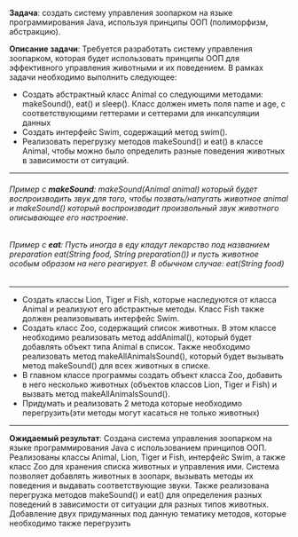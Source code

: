 **Задача**: создать систему управления зоопарком на языке программирования Java, используя принципы ООП (полиморфизм, абстракцию).

**Описание задачи**: Требуется разработать систему управления зоопарком, которая будет использовать принципы ООП для эффективного управления животными и их поведением. В рамках задачи необходимо выполнить следующее:

- Создать абстрактный класс Animal со следующими методами: makeSound(), eat() и sleep(). Класс должен иметь поля name и age, с соответствующими геттерами и сеттерами для инкапсуляции данных 
- Создать интерфейс Swim, содержащий метод swim(). 
- Реализовать перегрузку методов makeSound() и eat() в классе Animal, чтобы можно было определить разные поведения животных в зависимости от ситуаций.
---
###### Пример с **makeSound**: makeSound(Animal animal) который будет воспроизводить звук для того, чтобы позвать/напугать животное animal и makeSound() который воспроизводит произвольный звук животного описывающее его настроение. 
###### Пример с **eat**: Пусть иногда в еду кладут лекарство под названием preparation eat(String food, String preparation()) и пусть животное особым образом на него реагирует. В обычном случае: eat(String food) 
---
- Создать классы Lion, Tiger и Fish, которые наследуются от класса Animal и реализуют его абстрактные методы. Класс Fish также должен реализовывать интерфейс Swim.  
- Создать класс Zoo, содержащий список животных. В этом классе необходимо реализовать метод addAnimal(), который будет добавлять объект типа Animal в список. Также необходимо реализовать метод makeAllAnimalsSound(), который будет вызывать метод makeSound() для всех животных в списке.
- В главном классе программы создать объект класса Zoo, добавить в него несколько животных (объектов классов Lion, Tiger и Fish) и вызвать метод makeAllAnimalsSound().  
- Придумать и реализовать 2 метода которые необходимо перегрузить(эти методы могут касаться не только животных)   

---

**Ожидаемый результат**: Создана система управления зоопарком на языке программирования Java с использованием принципов ООП. Реализованы классы Animal, Lion, Tiger и Fish, интерфейс Swim, а также класс Zoo для хранения списка животных и управления ими. Система позволяет добавлять животных в зоопарк, вызывать методы их поведения и выдавать соответствующие звуки. Также реализована перегрузка методов makeSound() и eat() для определения разных поведений в зависимости от ситуации для разных типов животных. Добавление двух придуманных под данную тематику методов, которые необходимо также перегрузить